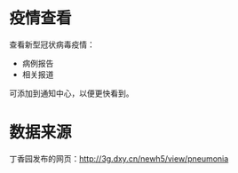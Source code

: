 # 疫情查看

查看新型冠状病毒疫情：

- 病例报告
- 相关报道

可添加到通知中心，以便更快看到。

# 数据来源

丁香园发布的网页：http://3g.dxy.cn/newh5/view/pneumonia